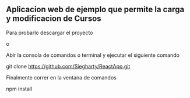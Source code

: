 ## Aplicacion web de ejemplo que permite la carga y modificacion de Cursos


Para probarlo descargar el proyecto 

o 

Abir la consola de comandos o terminal y ejecutar el siguiente comando

git clone https://github.com/Siegharty/ReactApp.git

Finalmente correr en la ventana de comandos

npm install
